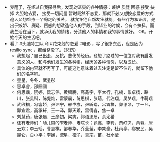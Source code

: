 - 梦醒了，在经过自我探寻后，发现对凉爽的各种情感：嫉妒 质疑 困惑 接受 抉择
  大胆地去爱， 接受一切问题
  暂时既然不恋爱，那就不必又想按恋爱的方式追人又想维持一个稳定的关系。 就允许他自然发生就好。有些行为和语言，是出于嫉妒、质疑、困惑的想改造他人的手段，到毕业的时候，会有个抉择。而我生活在当下，就承认我的情绪，分清他人的事情和我的事情就好。
  OK。开始今天的生活吧。
- 看了 #头脑特工队 和 #花束般的恋爱 #电影 ，写了很多东西，但是因为 resilio sync ，都给整没了。（悲伤）
	- 我想起了自己出走，反抗，悲伤的经历。也想了路过的一位位对我有启发意义的人，和与他们发生的各种事，经历的各种情感，以及成长。
	- 具体的内容就不再写了，可能这也意味着过去注定是留不住的，就留下他们的名字吧。
	- 星星，冬冬，武星彤
	- 惠卓睿，邵圆圆
	- 何思瑶，阮婷，阮志伟，黄腾腾，高鑫宇，李太行，孔楠，张卓杨，路川，张奥科，陈提灿，雷蒙晨，陈思棋，张萌，代浩翔，吴梦瑶，牛萌瑶
	- 武欣桐，冯睿娇，张沛宁，邢书亦，张昕瑞，吕霄禅，郭思颐，丁一凡，郭宜君，高承轩，王一泽，郭天瑜，雷得鑫，焦一卓
	- 刘慧茹，唐张晨，王彦初，梁爽，郭语思彤，余沁锴
	- 还有老师们：幼儿园的宋老师、老院长；张鑫，李倩，贾红侠，黄蓉，唐云欢；李玉瑶，曹慧棋，邹春华，乔莹莹，李隽豪，杜雨亭，郗安民，吴昆仑，白小平；李娴，流星，橙子，真宗，苗，杜小莹